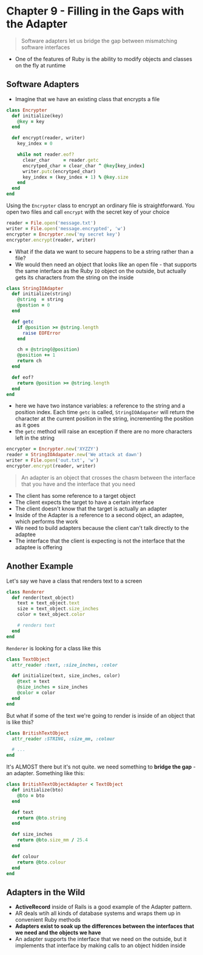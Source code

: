 # Chapter 9 - Filling in the Gaps with the Adapter

> Software adapters let us bridge the gap between mismatching software interfaces

* One of the features of Ruby is the ability to modify objects and classes on the fly at runtime

## Software Adapters

* Imagine that we have an existing class that encrypts a file

```ruby
class Encrypter
  def initialize(key)
    @key = key
  end

  def encrypt(reader, writer)
    key_index = 0

    while not reader.eof?
      clear_char     = reader.getc
      encrytped_char = clear_char ^ @key[key_index]
      writer.putc(encrytped_char)
      key_index = (key_index + 1) % @key.size
    end
  end
end
```

Using the `Encrypter` class to encrypt an ordinary file is straightforward. You open two files and call `encrypt` with the secret key of your choice

```ruby
reader = File.open('message.txt')
writer = File.open('message.encrypted', 'w')
encrypter = Encrypter.new('my secret key')
encrypter.encrypt(reader, writer)
```

* What if the data we want to secure happens to be a string rather than a file?
* We would then need an object that looks like an open file - that supports the same interface as the Ruby `IO` object on the outside, but actually gets its characters from the string on the inside

```ruby
class StringIOAdapter
  def initialize(string)
    @string  = string
    @postion = 0
  end

  def getc
    if @position >= @string.length
      raise EOFError
    end

    ch = @string(@position)
    @position += 1
    return ch
  end

  def eof?
    return @position >= @string.length
  end
end
```

* here we have two instance variables: a reference to the string and a position index. Each time `getc` is called, `StringIOAdapater` will return the character at the current position in the string, incrementing the position as it goes
* the `getc` method will raise an exception if there are no more characters left in the string

```ruby
encrypter = Encrypter.new('XYZZY')
reader = StringIOAdapater.new('We attack at dawn')
writer = File.open('out.txt', 'w')
encrypter.encrypt(reader, writer)
```

> An adapter is an object that crosses the chasm between the interface that you have and the interface that you need

* The client has some reference to a target object
* The client expects the target to have a certain interface
* The client doesn't know that the target is actually an adapter
* Inside of the Adapter is a reference to a second object, an adaptee, which performs the work
* We need to build adapters because the client can't talk directly to the adaptee
* The interface that the client is expecting is not the interface that the adaptee is offering

## Another Example

Let's say we have a class that renders text to a screen

```ruby
class Renderer
  def render(text_object)
    text = text_object.text
    size = text_object.size_inches
    color = text_object.color

    # renders text
  end
end
```

`Renderer` is looking for a class like this

```ruby
class TextObject
  attr_reader :text, :size_inches, :color

  def initialize(text, size_inches, color)
    @text = text
    @size_inches = size_inches
    @color = color
  end
end
```

But what if some of the text we're going to render is inside of an object that is like this?

```ruby
class BritishTextObject
  attr_reader :STRING, :size_mm, :colour

  # ...
end
```

It's ALMOST there but it's not quite. we need something to **bridge the gap** - an adapter. Something like this:

```ruby
class BritishTextObjectAdapter < TextObject
  def initialize(bto)
    @bto = bto
  end

  def text
    return @bto.string
  end

  def size_inches
    return @bto.size_mm / 25.4
  end

  def colour
    return @bto.colour
  end
end
```

## Adapters in the Wild

* __ActiveRecord__ inside of Rails is a good example of the Adapter pattern.
* AR deals wtih all kinds of database systems and wraps them up in convenient Ruby methods
* __Adapters exist to soak up the differences between the interfaces that we need and the objects we have__
* An adapter supports the interface that we need on the outside, but it implements that interface by making calls to an object hidden inside
